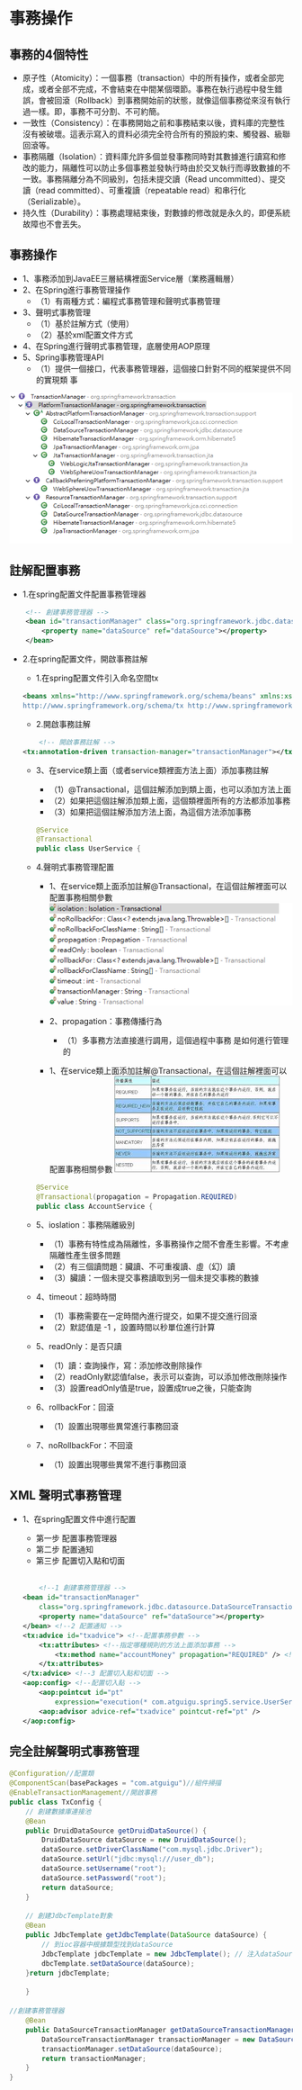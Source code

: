 # 事務操作 

## 事務的4個特性

- 原子性（Atomicity）：一個事務（transaction）中的所有操作，或者全部完成，或者全部不完成，不會結束在中間某個環節。事務在執行過程中發生錯誤，會被回滾（Rollback）到事務開始前的狀態，就像這個事務從來沒有執行過一樣。即，事務不可分割、不可約簡。
- 一致性（Consistency）：在事務開始之前和事務結束以後，資料庫的完整性沒有被破壞。這表示寫入的資料必須完全符合所有的預設約束、觸發器、級聯回滾等。
- 事務隔離（Isolation）：資料庫允許多個並發事務同時對其數據進行讀寫和修改的能力，隔離性可以防止多個事務並發執行時由於交叉執行而導致數據的不一致。事務隔離分為不同級別，包括未提交讀（Read uncommitted）、提交讀（read committed）、可重複讀（repeatable read）和串行化（Serializable）。
- 持久性（Durability）：事務處理結束後，對數據的修改就是永久的，即便系統故障也不會丟失。


## 事務操作

- 1、事務添加到JavaEE三層結構裡面Service層（業務邏輯層）
- 2、在Spring進行事務管理操作
    - （1）有兩種方式：編程式事務管理和聲明式事務管理
- 3、聲明式事務管理
    - （1）基於註解方式（使用）
    - （2）基於xml配置文件方式
- 4、在Spring進行聲明式事務管理，底層使用AOP原理
- 5、Spring事務管理API
    - （1）提供一個接口，代表事務管理器，這個接口針對不同的框架提供不同的實現類
事

![003](../imgs/4.png)

## 註解配置事務

- 1.在spring配置文件配置事務管理器

```xml
	<!-- 創建事務管理器 -->
	<bean id="transactionManager" class="org.springframework.jdbc.datasource.DataSourceTransactionManager">
		<property name="dataSource" ref="dataSource"></property>
	</bean>
```

- 2.在spring配置文件，開啟事務註解

    - 1.在spring配置文件引入命名空間tx
    ```xml
    <beans xmlns="http://www.springframework.org/schema/beans" xmlns:xsi="http://www.w3.org/2001/XMLSchema-instance" xmlns:context="http://www.springframework.org/schema/context" xmlns:aop="http://www.springframework.org/schema/aop" xmlns:tx="http://www.springframework.org/schema/tx" xsi:schemaLocation="http://www.springframework.org/schema/beans http://www.springframework.org/schema/beans/spring-beans.xsd http://www.springframework.org/schema/context http://www.springframework.org/schema/context/spring-context.xsd http://www.springframework.org/schema/aop http://www.springframework.org/schema/aop/spring-aop.xsd
    http://www.springframework.org/schema/tx http://www.springframework.org/schema/tx/spring-tx.xsd">

    ```
    - 2.開啟事務註解

    ```xml
    	<!-- 開啟事務註解 -->
	<tx:annotation-driven transaction-manager="transactionManager"></tx:annotation-driven>
    ```
    - 3、在service類上面（或者service類裡面方法上面）添加事務註解
        - （1）@Transactional，這個註解添加到類上面，也可以添加方法上面
        - （2）如果把這個註解添加類上面，這個類裡面所有的方法都添加事務
        - （3）如果把這個註解添加方法上面，為這個方法添加事務
        ```java
        @Service 
        @Transactional 
        public class UserService {
        ```
    
    - 4.聲明式事務管理配置

        - 1、在service類上面添加註解@Transactional，在這個註解裡面可以配置事務相關參數
        ![005](../imgs/5.png)
        - 2、propagation：事務傳播行為
            - （1）多事務方法直接進行調用，這個過程中事務 是如何進行管理的

        - 1、在service類上面添加註解@Transactional，在這個註解裡面可以配置事務相關參數
        ![006](../imgs/6.png)
        ```java
        @Service
        @Transactional(propagation = Propagation.REQUIRED)
        public class AccountService {
        ```
    - 5、ioslation：事務隔離級別
        - （1）事務有特性成為隔離性，多事務操作之間不會產生影響。不考慮隔離性產生很多問題
        - （2）有三個讀問題：臟讀、不可重複讀、虛（幻）讀
        - （3）臟讀：一個未提交事務讀取到另一個未提交事務的數據
    - 4、timeout：超時時間
        - （1）事務需要在一定時間內進行提交，如果不提交進行回滾
        - （2）默認值是 -1 ，設置時間以秒單位進行計算
    - 5、readOnly：是否只讀
        - （1）讀：查詢操作，寫：添加修改刪除操作
        - （2）readOnly默認值false，表示可以查詢，可以添加修改刪除操作
        - （3）設置readOnly值是true，設置成true之後，只能查詢
    - 6、rollbackFor：回滾
        - （1）設置出現哪些異常進行事務回滾
    - 7、noRollbackFor：不回滾
        - （1）設置出現哪些異常不進行事務回滾

## XML 聲明式事務管理

- 1、在spring配置文件中進行配置
    - 第一步 配置事務管理器
    - 第二步 配置通知
    - 第三步 配置切入點和切面

    ```xml

    	<!--1 創建事務管理器 -->
	<bean id="transactionManager"
		class="org.springframework.jdbc.datasource.DataSourceTransactionManager"> <!--注入數據源 -->
		<property name="dataSource" ref="dataSource"></property>
	</bean> <!--2 配置通知 -->
	<tx:advice id="txadvice"> <!--配置事務參數 -->
		<tx:attributes> <!--指定哪種規則的方法上面添加事務 -->
			<tx:method name="accountMoney" propagation="REQUIRED" /> <!--<tx:method name="account*"/> -->
		</tx:attributes>
	</tx:advice> <!--3 配置切入點和切面 -->
	<aop:config> <!--配置切入點 -->
		<aop:pointcut id="pt"
			expression="execution(* com.atguigu.spring5.service.UserService.*(..))" /> <!--配置切面 -->
		<aop:advisor advice-ref="txadvice" pointcut-ref="pt" />
	</aop:config>
    ```

## 完全註解聲明式事務管理

```java
@Configuration//配置類 
@ComponentScan(basePackages = "com.atguigu")//組件掃描 
@EnableTransactionManagement//開啟事務 
public class TxConfig {
	// 創建數據庫連接池
	@Bean
	public DruidDataSource getDruidDataSource() {
		DruidDataSource dataSource = new DruidDataSource();
		dataSource.setDriverClassName("com.mysql.jdbc.Driver");
		dataSource.setUrl("jdbc:mysql:///user_db");
		dataSource.setUsername("root");
		dataSource.setPassword("root");
		return dataSource;
	}

	// 創建JdbcTemplate對象
	@Bean
	public JdbcTemplate getJdbcTemplate(DataSource dataSource) {
		// 到ioc容器中根據類型找到dataSource
		JdbcTemplate jdbcTemplate = new JdbcTemplate(); // 注入dataSource j
		dbcTemplate.setDataSource(dataSource);
	}return jdbcTemplate;

	}

//創建事務管理器 
	@Bean
	public DataSourceTransactionManager getDataSourceTransactionManager(DataSource dataSource) {
		DataSourceTransactionManager transactionManager = new DataSourceTransactionManager();
		transactionManager.setDataSource(dataSource);
		return transactionManager;
	}
}
```